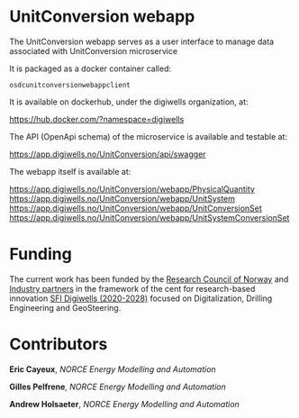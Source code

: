 # UnitConversion webapp

The UnitConversion webapp serves as a user interface to manage data associated with UnitConversion microservice

It is packaged as a docker container called:

``osdcunitconversionwebappclient``

It is available on dockerhub, under the digiwells organization, at:

https://hub.docker.com/?namespace=digiwells

The API (OpenApi schema) of the microservice is available and testable at:

https://app.digiwells.no/UnitConversion/api/swagger

The webapp itself is available at:

https://app.digiwells.no/UnitConversion/webapp/PhysicalQuantity
https://app.digiwells.no/UnitConversion/webapp/UnitSystem
https://app.digiwells.no/UnitConversion/webapp/UnitConversionSet
https://app.digiwells.no/UnitConversion/webapp/UnitSystemConversionSet

# Funding

The current work has been funded by the [Research Council of Norway](https://www.forskningsradet.no/) and [Industry partners](https://www.digiwells.no/about/board/) in the framework of the cent for research-based innovation [SFI Digiwells (2020-2028)](https://www.digiwells.no/) focused on Digitalization, Drilling Engineering and GeoSteering.

# Contributors

**Eric Cayeux**, *NORCE Energy Modelling and Automation*

**Gilles Pelfrene**, *NORCE Energy Modelling and Automation*

**Andrew Holsaeter**, *NORCE Energy Modelling and Automation*
